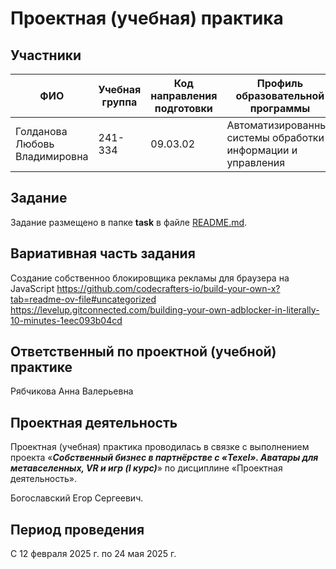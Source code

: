 

    

# Проектная (учебная) практика

## Участники

| ФИО | Учебная группа | Код направления подготовки | Профиль образовательной программы |
|-|-|-|-|
| Голданова Любовь Владимировна |241-334|09.03.02|Автоматизированные системы обработки информации и управления|

## Задание

Задание размещено в папке **task** в файле [README.md](task/README.md).

## Вариативная часть задания

Создание собственноо блокировщика рекламы для браузера на JavaScript
<https://github.com/codecrafters-io/build-your-own-x?tab=readme-ov-file#uncategorized>
<https://levelup.gitconnected.com/building-your-own-adblocker-in-literally-10-minutes-1eec093b04cd>

## Ответственный по проектной (учебной) практике

Рябчикова Анна Валерьевна

## Проектная деятельность

Проектная (учебная) практика проводилась в связке с выполнением проекта «***Собственный бизнес в партнёрстве с «Texel». Аватары для метавселенных, VR и игр (I курс)***» по дисциплине «Проектная деятельность».

Богославский Егор Сергеевич.

## Период проведения

С 12 февраля 2025 г. по 24 мая 2025 г.
